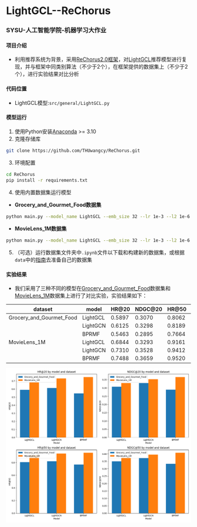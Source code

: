# LightGCL--ReChorus

### SYSU-人工智能学院-机器学习大作业
#### 项目介绍
- 利用推荐系统为背景，采用[ReChorus2.0框架](https://github.com/THUwangcy/ReChorus)，对[LightGCL](https://github.com/HKUDS/LightGCL)推荐模型进行复现，并与框架中同类别算法（不少于2个），在框架提供的数据集上（不少于2个），进行实验结果对比分析

#### 代码位置
- LightGCL模型:`src/general/LightGCL.py`

#### 模型运行
1. 使用Python安装[Anaconda](https://docs.conda.io/en/latest/miniconda.html) >= 3.10
2. 克隆存储库

```bash
git clone https://github.com/THUwangcy/ReChorus.git
```

3. 环境配置

```bash
cd ReChorus
pip install -r requirements.txt
```

4. 使用内置数据集运行模型

- **Grocery_and_Gourmet_Food数据集**
```bash
python main.py --model_name LightGCL --emb_size 32 --lr 1e-3 --l2 1e-6 --dataset Grocery_and_Gourmet_Food
```
- **MovieLens_1M数据集**
```bash
python main.py --model_name LightGCL --emb_size 32 --lr 1e-3 --l2 1e-6 --dataset MovieLens_1M
```

5. （可选）运行数据集文件夹中`.ipynb`文件以下载和构建新的数据集，或根据`data`中的[指南](https://github.com/Hjq-666/LightGCL-ReChorus/blob/main/data/README.md)去准备自己的数据集

#### 实验结果
- 我们采用了三种不同的模型在[Grocery_and_Gourmet_Food](https://www.kaggle.com/datasets/shuyangli94/food-com-recipes-and-user-interactions)数据集和[MovieLens_1M](https://grouplens.org/datasets/movielens/1m/)数据集上进行了对比实验，实验结果如下：
  
| dataset                      | model    | HR@20 | NDGC@20 | HR@50 | NDGC@50 |
|------------------------------|----------|-------|---------|-------|---------|
| Grocery_and_Gourmet_Food     | LightGCL | 0.5897| 0.3070  | 0.8062| 0.3497  |
|                              | LightGCN | 0.6125| 0.3298  | 0.8189| 0.3706  |
|                              | BPRMF    | 0.5463| 0.2895  | 0.7664| 0.3329  |
| MovieLens_1M                 | LightGCL | 0.6844| 0.3293  | 0.9161| 0.3756  |
|                              | LightGCN | 0.7310| 0.3528  | 0.9412| 0.3951  |
|                              | BPRMF    | 0.7488| 0.3659  | 0.9520| 0.4068  |

![result](result.png)


